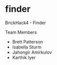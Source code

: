 # finder
BrickHack4 - Finder

Team Members
* Brett Patterson
* Isabella Sturm
* Jahongir Amirkulov 
* Karthik Iyer
